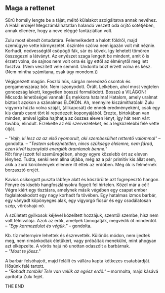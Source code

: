 ## Maga a rettenet

Sűrű homály lengte be a tájat, méltó külalakot szolgáltatva annak nevéhez. A Halál erdeje! Megszámlálhatatlan halandó veszett oda örjítő sötétjében, annak ellenére, hogy a neve eléggé fantáziátlan volt.

Zulu most ébredt öntudatára. Felemelkedett a halott földről, majd szemügyre vette környezetét. őszintén szólva nem igazán volt mit néznie. Korhadt, nedvességtől csöpögő fák, sár és kövek. Igy lehetett tömören összegezni a látványt. Az enyészet szaga lengett be mindent, amit ő is érzett volna, de sajnos nem volt orra és így ettől az élménytől meg lett fosztva. (Nem veszített vele semmit. Undorító bűzt érzett volna és kész.(Nem mintha számítana, csak úgy mondom.))

Végignézett magán. Foszló hús, sárgán meredező csontok és pergamenszáraz bőr. Nem iszonyodott. Örült. Lelkében, ahol most végtelen gonoszság lakott, kegyetlen bosszú formálódott. Bosszú a VILÁGON! Micsoda lehetőségei vannak! És mekkora hatalma! Hatalom, amely uralmat biztosít azokon a szánalmas ÉLŐKŐN. Ah, mennyire kiszámíthatóak! Zulu vigyorra húzta volna száját, (állkapcsát) de ennek eredményeként, csak egy kis darab csont tört ki repedezett koponyájából. Érezte, birtokában van minden, amivel igába hajthatja az összes eleven lényt, így hát nem várt tovább, elindult. Érzékelte az élő szervezeteket, és a legközelebbi felé vette útját.

– *"Vajh, ki lesz az az első nyomorult, aki szembesülhet rettentő valómmal"* – gondolta. – *"Testem sebezhetetlen, nincs szüksége élelemre, nem fárad, ezen kívül iszonytató energiák áramlanak benne."*\
Rőt fény izzott fel szemüregében, ahogy egyre közelebb ért az eleven lényhez. Tudta, senki nem állna útjába, még az a pár primitív kis állat sem, akik a zord körülmények ellenére itt éltek az erdőben. Még ők is felmérnék borzasztó erejét.

Kavics csikorgott puszta lábfeje alatt és köszörülte azt fogrepesztő hangon.
Fényre és kisebb hangfoszlányokra figyelt fel hirtelen. Közel már a cél! Végre kiért egy tisztásra, amelynek másik végében egy csapat ember foglalatoskodott egy nagy korhadt fa tövében. Egy hatalmas izmos barbár, egy ványadt köpönyeges alak, egy vigyorgó ficsúr és egy csodálatosan szép, vöröshajú nő.

A született gyilkosok kéjével közelített hozzájuk, szemtől szembe, hisz nem volt félnivalója. Azok az erők, amelyek támogatják, megvédik őt mindentől.\
– *"Egy karmozdulat és végük."* – gondolta.

Kb. tíz méternyire lehettek és észrevették. Különös módon, nem ijedtek meg, nem rimánkodtak életükért, vagy próbáltak menekülni, mint ahogyan azt elképzelte.
A vörös hajú nő unottan odaszólt a barbárnak.\
– *"Most te jössz."*

A barbár felsóhajott, majd felállt és vállára kapta kétkezes csatabárdját. Hősünk felé tartott.\
– *"Rohadt zombik! Tele van velük az egész erdő."* – mormolta, majd kásává aprította Zulu fejét.

THE END
